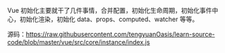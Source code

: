 <!-- @format -->

Vue 初始化主要就干了几件事情，合并配置，初始化生命周期，初始化事件中心，初始化渲染，初始化 data、props、computed、watcher 等等。

源码：https://raw.githubusercontent.com/tengyuanOasis/learn-source-code/blob/master/vue/src/core/instance/index.js
